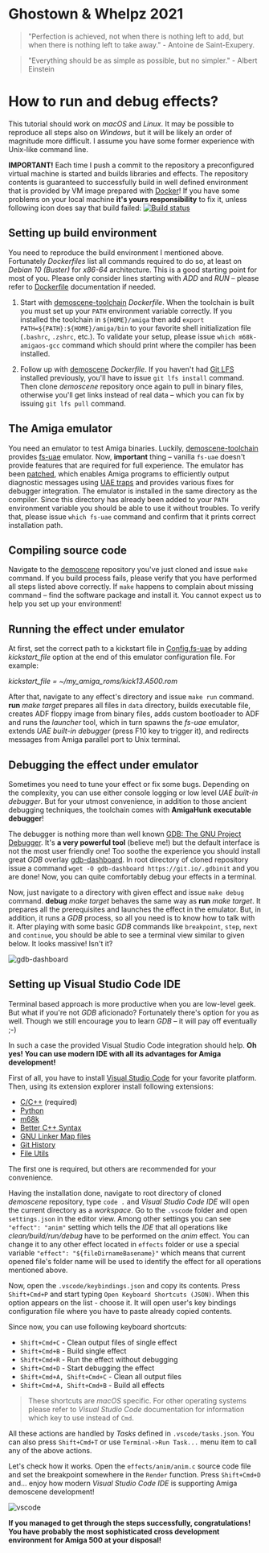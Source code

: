 Ghostown & Whelpz 2021
===
> "Perfection is achieved, not when there is nothing left to add, but when
> there is nothing left to take away." - Antoine de Saint-Exupery.

> "Everything should be as simple as possible, but no simpler." - Albert Einstein

How to run and debug effects?
===

This tutorial should work on *macOS* and *Linux*. It may be possible to
reproduce all steps also on *Windows*, but it will be likely an order of 
magnitude more difficult. I assume you have some former experience with 
Unix-like command line. 

**IMPORTANT!** Each time I push a commit to the repository a preconfigured
virtual machine is started and builds libraries and effects. The repository
contents is guaranteed to successfully build in well defined environment that is
provided by VM image prepared with [Docker](https://www.docker.com/)! If you
have some problems on your local machine **it's yours responsibility** to fix
it, unless following icon does say that build failed:
[![Build status](https://circleci.com/gh/cahirwpz/demoscene.png)](https://circleci.com/gh/cahirwpz/demoscene)

Setting up build environment
---

You need to reproduce the build environment I mentioned above. Fortunately
_Dockerfiles_ list all commands required to do so, at least on _Debian 10
(Buster)_ for _x86-64_ architecture. This is a good starting point for most of
you.  Please only consider lines starting with _ADD_ and _RUN_ – please refer to
[Dockerfile](https://docs.docker.com/engine/reference/builder/#run)
documentation if needed.

1. Start with [demoscene-toolchain](https://github.com/cahirwpz/demoscene-toolchain/blob/master/Dockerfile)
   _Dockerfile_. When the toolchain is built you must set up your `PATH`
   environment variable correctly. If you installed the toolchain in
   `${HOME}/amiga` then add `export PATH=${PATH}:${HOME}/amiga/bin` to your
   favorite shell initialization file (`.bashrc`, `.zshrc`, etc.). To validate
   your setup, please issue `which m68k-amigaos-gcc` command which should print
   where the compiler has been installed.

2. Follow up with [demoscene](https://github.com/cahirwpz/demoscene/blob/master/Dockerfile)
   _Dockerfile_. If you haven't had [Git LFS](https://git-lfs.github.com/)
   installed previously, you'll have to issue `git lfs install` command. Then
   clone *demoscene* repository once again to pull in binary files, otherwise
   you'll get links instead of real data – which you can fix by issuing
   `git lfs pull` command.

The Amiga emulator
---

You need an emulator to test Amiga binaries. Luckily, [demoscene-toolchain](https://github.com/cahirwpz/demoscene-toolchain) 
provides [fs-uae](https://fs-uae.net) emulator. Now, **important** thing –
vanilla `fs-uae` doesn't provide features that are required for full experience.
The emulator has been
[patched](https://github.com/cahirwpz/demoscene-toolchain/tree/master/patches),
which enables Amiga programs to efficiently output diagnostic messages using
[UAE traps](https://github.com/cahirwpz/demoscene/blob/master/include/uae.h) and
provides various fixes for debugger integration. The emulator is installed in
the same directory as the compiler. Since this directory has already been added
to your `PATH` environment variable you should be able to use it without
troubles. To verify that, please issue `which fs-uae` command and confirm that
it prints correct installation path.

Compiling source code
---

Navigate to the [demoscene](https://github.com/cahirwpz/demoscene) repository
you've just cloned and issue `make` command. If you build process fails, please
verify that you have performed all steps listed above correctly. If `make`
happens to complain about missing command – find the software package and
install it. You cannot expect us to help you set up your environment!

Running the effect under emulator
---

At first, set the correct path to a kickstart file in 
[Config.fs-uae](https://github.com/cahirwpz/demoscene/blob/master/effects/Config.fs-uae) 
by adding _kickstart_file_ option at the end of this emulator configuration file. 
For example:

_kickstart_file = ~/my_amiga_roms/kick13.A500.rom_

After that, navigate to any effect's directory and issue `make run` command.
**run** _make target_ prepares all files in `data` directory, builds executable
file, creates ADF floppy image from binary files, adds custom bootloader to ADF
and runs the _launcher_ tool, which in turn spawns the _fs-uae_ emulator,
extends *UAE built-in debugger* (press F10 key to trigger it), and redirects
messages from Amiga parallel port to Unix terminal.

Debugging the effect under emulator
---

Sometimes you need to tune your effect or fix some bugs. Depending on the
complexity, you can use either console logging or low level *UAE built-in
debugger*. But for your utmost convenience, in addition to those ancient
debugging techniques, the toolchain comes with **AmigaHunk executable
debugger**!

The debugger is nothing more than well known [GDB: The GNU Project
Debugger](https://sourceware.org/gdb/current/onlinedocs/gdb/). It's **a very
powerful tool** (believe me!) but the default interface is not the most user
friendly one! Too soothe the experience you should install great _GDB_ overlay
[gdb-dashboard](https://github.com/cyrus-and/gdb-dashboard). In root directory
of cloned repository issue a command `wget -O gdb-dashboard
https://git.io/.gdbinit` and you are done! Now, you can quite comfortably debug
your effects in a terminal.

Now, just navigate to a directory with given effect and issue `make debug`
command. **debug** _make target_ behaves the same way as **run** _make target_.
It prepares all the prerequisites and launches the effect in the emulator. But,
in addition, it runs a _GDB_ process, so all you need is to know how to talk
with it. After playing with some basic _GDB_ commands like `breakpoint`, `step`,
`next` and `continue`, you should be able to see a terminal view similar to
given below. It looks massive! Isn't it?

![gdb-dashboard](./README.gdb.png)

Setting up Visual Studio Code IDE
---

Terminal based approach is more productive when you are low-level geek. But what
if you're not _GDB_ aficionado? Fortunately there's option for you as well.
Though we still encourage you to learn _GDB_ – it will pay off eventually ;-)

In such a case the provided Visual Studio Code integration should help.
**Oh yes! You can use modern IDE with all its advantages for Amiga
development!**

First of all, you have to install [Visual Studio
Code](https://code.visualstudio.com/download) for your favorite platform. Then,
using its extension explorer install following extensions:
- [C/C++](https://marketplace.visualstudio.com/items?itemName=ms-vscode.cpptools) (required)
- [Python](https://marketplace.visualstudio.com/items?itemName=ms-python.python)
- [m68k](https://marketplace.visualstudio.com/items?itemName=steventattersall.m68k)
- [Better C++ Syntax](https://marketplace.visualstudio.com/items?itemName=jeff-hykin.better-cpp-syntax)
- [GNU Linker Map files](https://marketplace.visualstudio.com/items?itemName=trond-snekvik.gnu-mapfiles)
- [Git History](https://marketplace.visualstudio.com/items?itemName=donjayamanne.githistory)
- [File Utils](https://marketplace.visualstudio.com/items?itemName=sleistner.vscode-fileutils)

The first one is required, but others are recommended for your convenience.

Having the installation done, navigate to root directory of cloned _demoscene_ 
repository, type `code .` and _Visual Studio Code IDE_ will open the current 
directory as a _workspace_. Go to the `.vscode` folder and open `settings.json` 
in the editor view. Among other settings you can see `"effect": "anim"` setting
which tells the _IDE_ that all operations like _clean/build/run/debug_ have to
be performed on the _anim_ effect. You can change it to any other effect located
in `effects` folder or use a special variable `"effect":
"${fileDirnameBasename}"` which means that current opened file's folder name
will be used to identify the effect for all operations mentioned above.

Now, open the `.vscode/keybindings.json` and copy its contents. Press
`Shift+Cmd+P` and start typing `Open Keyboard Shortcuts (JSON)`. When this
option appears on the list - choose it. It will open user's key bindings
configuration file where you have to paste already copied contents.

Since now, you can use following keyboard shortcuts:
- `Shift+Cmd+C` - Clean output files of single effect
- `Shift+Cmd+B` - Build single effect
- `Shift+Cmd+R` - Run the effect without debugging
- `Shift+Cmd+D` - Start debugging the effect
- `Shift+Cmd+A, Shift+Cmd+C` - Clean all output files
- `Shift+Cmd+A, Shift+Cmd+B` - Build all effects

> These shortcuts are _macOS_ specific. For other operating systems please 
refer to _Visual Studio Code_ documentation for information which key to 
use instead of `Cmd`.

All these actions are handled by _Tasks_ defined in `.vscode/tasks.json`. You
can also press `Shift+Cmd+T` or use `Terminal->Run Task...` menu item to call
any of the above actions.

Let's check how it works. Open the `effects/anim/anim.c` source code file 
and set the breakpoint somewhere in the `Render` function. Press `Shift+Cmd+D` 
and... enjoy how modern _Visual Studio Code IDE_ is supporting 
Amiga demoscene development!

![vscode](./README.vsc.png)

**If you managed to get through the steps successfully, congratulations! You
have probably the most sophisticated cross development environment for Amiga 500
at your disposal!**
